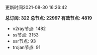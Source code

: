 更新时间2021-08-30 16:26:42

**总订阅: 322**
**总节点: 22997**
**有效节点: 4819**
- v2ray节点: 1482
- ss节点: 3153
- ssr节点: 93
- trojan节点: 91
